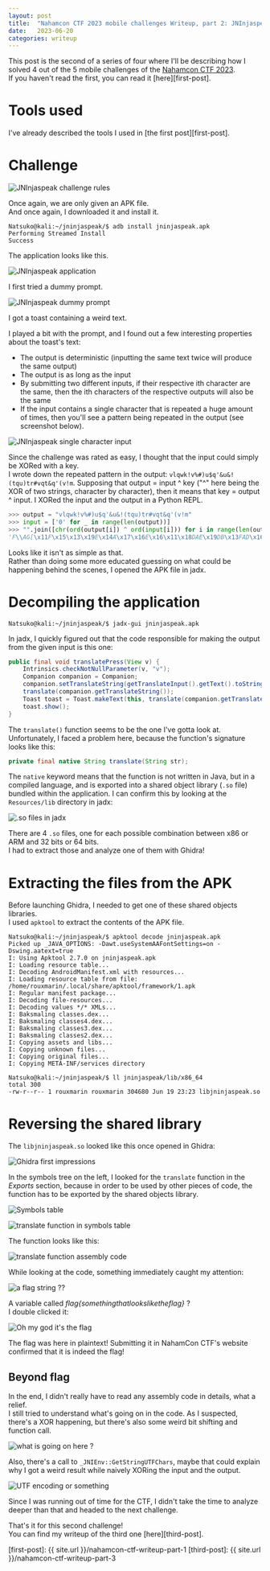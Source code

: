 ```yaml
---
layout: post
title:  "Nahamcon CTF 2023 mobile challenges Writeup, part 2: JNInjaspeak"
date:   2023-06-20
categories: writeup
---
```

This post is the second of a series of four where I'll be describing how I solved 4 out of the 5 mobile challenges of the [Nahamcon CTF 2023][nahamcon-ctf-website].  
If you haven't read the first, you can read it [here][first-post].

# Tools used

I've already described the tools I used in [the first post][first-post].

# Challenge

![JNInjaspeak challenge rules](/assets/images/nahamcon_ctf/jninjaspeak/jninjaspeak.png)

Once again, we are only given an APK file.  
And once again, I downloaded it and install it.

```console
Natsuko@kali:~/jninjaspeak/$ adb install jninjaspeak.apk
Performing Streamed Install
Success
```

The application looks like this.  

![JNInjaspeak application](/assets/images/nahamcon_ctf/jninjaspeak/jninjaspeak_1.png)

I first tried a dummy prompt.  

![JNInjaspeak dummy prompt](/assets/images/nahamcon_ctf/jninjaspeak/jninjaspeak_2.png)

I got a toast containing a weird text.  

I played a bit with the prompt, and I found out a few interesting properties about the toast's text:
- The output is deterministic (inputting the same text twice will produce the same output)
- The output is as long as the input
- By submitting two different inputs, if their respective ith character are the same, then the ith characters of the respective outputs will also be the same
- If the input contains a single character that is repeated a huge amount of times, then you'll see a pattern being repeated in the output (see screenshot below).

![JNInjaspeak single character input](/assets/images/nahamcon_ctf/jninjaspeak/jninjaspeak_3.png)

Since the challenge was rated as easy, I thought that the input could simply be XORed with a key.  
I wrote down the repeated pattern in the output: `vlqwk!v%#)u$q'&u&!(tqu)tr#vqt&q'(v!m`.
Supposing that output = input ^ key ("^" here being the XOR of two strings, character by character), then it means that key = output ^ input. I XORed the input and the output in a Python REPL.

```python
>>> output = "vlqwk!v%#)u$q'&u&!(tqu)tr#vqt&q'(v!m"
>>> input = ['0' for _ in range(len(output))]
>>> "".join([chr(ord(output[i]) ^ ord(input[i])) for i in range(len(output))])
'F\\AG[\x11F\x15\x13\x19E\x14A\x17\x16E\x16\x11\x18DAE\x19DB\x13FAD\x16A\x17\x18F\x11]'
```

Looks like it isn't as simple as that.  
Rather than doing some more educated guessing on what could be happening behind the scenes, I opened the APK file in jadx.

# Decompiling the application

```console
Natsuko@kali:~/jninjaspeak/$ jadx-gui jninjaspeak.apk
```

In jadx, I quickly figured out that the code responsible for making the output from the given input is this one:
```java
public final void translatePress(View v) {
    Intrinsics.checkNotNullParameter(v, "v");
    Companion companion = Companion;
    companion.setTranslateString(getTranslateInput().getText().toString());
    translate(companion.getTranslateString());
    Toast toast = Toast.makeText(this, translate(companion.getTranslateString()), 0);
    toast.show();
}
```

The `translate()` function seems to be the one I've gotta look at. Unfortunately, I faced a problem here, because the function's signature looks like this:  

```java
private final native String translate(String str);
```

The `native` keyword means that the function is not written in Java, but in a compiled language, and is exported into a shared object library (`.so` file) bundled within the application. I can confirm this by looking at the `Resources/lib` directory in jadx:

![.so files in jadx](/assets/images/nahamcon_ctf/jninjaspeak/jninjaspeak_so_files.png)

There are 4 `.so` files, one for each possible combination between x86 or ARM and 32 bits or 64 bits.  
I had to extract those and analyze one of them with Ghidra!

# Extracting the files from the APK

Before launching Ghidra, I needed to get one of these shared objects libraries.  
I used `apktool` to extract the contents of the APK file.

```console
Natsuko@kali:~/jninjaspeak/$ apktool decode jninjaspeak.apk
Picked up _JAVA_OPTIONS: -Dawt.useSystemAAFontSettings=on -Dswing.aatext=true
I: Using Apktool 2.7.0 on jninjaspeak.apk
I: Loading resource table...
I: Decoding AndroidManifest.xml with resources...
I: Loading resource table from file: /home/rouxmarin/.local/share/apktool/framework/1.apk
I: Regular manifest package...
I: Decoding file-resources...
I: Decoding values */* XMLs...
I: Baksmaling classes.dex...
I: Baksmaling classes4.dex...
I: Baksmaling classes3.dex...
I: Baksmaling classes2.dex...
I: Copying assets and libs...
I: Copying unknown files...
I: Copying original files...
I: Copying META-INF/services directory

Natsuko@kali:~/jninjaspeak/$ ll jninjaspeak/lib/x86_64
total 300
-rw-r--r-- 1 rouxmarin rouxmarin 304680 Jun 19 23:23 libjninjaspeak.so
```

# Reversing the shared library

The `libjninjaspeak.so` looked like this once opened in Ghidra:

![Ghidra first impressions](/assets/images/nahamcon_ctf/jninjaspeak/jninjaspeak_ghidra.png)

In the symbols tree on the left, I looked for the `translate` function in the *Exports* section, because in order to be used by other pieces of code, the function has to be exported by the shared objects library.

![Symbols table](/assets/images/nahamcon_ctf/jninjaspeak/jninjaspeak_symbol_tree.png)

![translate function in symbols table](/assets/images/nahamcon_ctf/jninjaspeak/jninjaspeak_symbol_tree_translate_function.png)

The function looks like this:

![translate function assembly code](/assets/images/nahamcon_ctf/jninjaspeak/jninjaspeak_translate_assembly.png)

While looking at the code, something immediately caught my attention:

![a flag string ??](/assets/images/nahamcon_ctf/jninjaspeak/jninjaspeak_flag_maybe.png)

A variable called *flag{somethingthatlooksliketheflag}* ?  
I double clicked it:

![Oh my god it's the flag](/assets/images/nahamcon_ctf/jninjaspeak/jninjaspeak_flag_confirmed.png)

The flag was here in plaintext! Submitting it in NahamCon CTF's website confirmed that it is indeed the flag!  

## Beyond flag

In the end, I didn't really have to read any assembly code in details, what a relief.  
I still tried to understand what's going on in the code. As I suspected, there's a XOR happening, but there's also some weird bit shifting and function call.

![what is going on here ?](/assets/images/nahamcon_ctf/jninjaspeak/jninjaspeak_for_loop.png)

Also, there's a call to `_JNIEnv::GetStringUTFChars`, maybe that could explain why I got a weird result while naively XORing the input and the output.  

![UTF encoding or something](/assets/images/nahamcon_ctf/jninjaspeak/jninjaspeak_encoding.png)

Since I was running out of time for the CTF, I didn't take the time to analyze deeper than that and headed to the next challenge.  

That's it for this second challenge!  
You can find my writeup of the third one [here][third-post].

[john-hammond-website]: https://j-h.io/links
[john-hammond-twitter]: https://twitter.com/_JohnHammond
[nahamcon-website]: https://www.nahamcon.com/
[nahamcon-ctf-website]: https://ctf.nahamcon.com/
[stackoverflow-post-version-30]: https://stackoverflow.com/questions/69667830/targeting-r-version-30-and-above-requires-the-resources-arsc-of-installed-apk
[android-studio-website]: https://developer.android.com/studio
[jadx-github]: https://github.com/skylot/jadx
[apktool-website]: https://ibotpeaches.github.io/Apktool/
[apktool-download-page]: https://ibotpeaches.github.io/Apktool/install/
[adb-website]: https://developer.android.com/tools/adb
[adb-download-page]: https://developer.android.com/studio/releases/platform-tools
[frida-website]: https://frida.re/
[ghidra-website]: https://ghidra-sre.org/
[ghidra-download]: https://github.com/NationalSecurityAgency/ghidra/releases
[first-post]: {{ site.url }}/nahamcon-ctf-writeup-part-1
[third-post]: {{ site.url }}/nahamcon-ctf-writeup-part-3